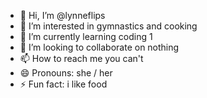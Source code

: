 - 👋 Hi, I’m @lynneflips
- 👀 I’m interested in gymnastics and cooking
- 🌱 I’m currently learning coding 1
- 💞️ I’m looking to collaborate on nothing
- 📫 How to reach me you can't
- 😄 Pronouns: she / her
- ⚡ Fun fact: i like food

<!---
lynneflips/lynneflips is a ✨ special ✨ repository because its `README.md` (this file) appears on your GitHub profile.
You can click the Preview link to take a look at your changes.
--->
